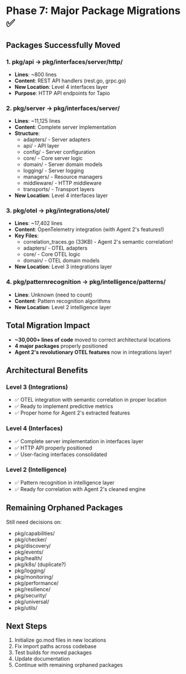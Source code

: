 # Phase 7: Major Package Migrations ✅

## Packages Successfully Moved

### 1. pkg/api → pkg/interfaces/server/http/
- **Lines**: ~800 lines
- **Content**: REST API handlers (rest.go, grpc.go)
- **New Location**: Level 4 interfaces layer
- **Purpose**: HTTP API endpoints for Tapio

### 2. pkg/server → pkg/interfaces/server/
- **Lines**: ~11,125 lines
- **Content**: Complete server implementation
- **Structure**:
  - adapters/ - Server adapters
  - api/ - API layer
  - config/ - Server configuration
  - core/ - Core server logic
  - domain/ - Server domain models
  - logging/ - Server logging
  - managers/ - Resource managers
  - middleware/ - HTTP middleware
  - transports/ - Transport layers
- **New Location**: Level 4 interfaces layer

### 3. pkg/otel → pkg/integrations/otel/
- **Lines**: ~17,402 lines
- **Content**: OpenTelemetry integration (with Agent 2's features!)
- **Key Files**:
  - correlation_traces.go (33KB) - Agent 2's semantic correlation!
  - adapters/ - OTEL adapters
  - core/ - Core OTEL logic
  - domain/ - OTEL domain models
- **New Location**: Level 3 integrations layer

### 4. pkg/patternrecognition → pkg/intelligence/patterns/
- **Lines**: Unknown (need to count)
- **Content**: Pattern recognition algorithms
- **New Location**: Level 2 intelligence layer

## Total Migration Impact

- **~30,000+ lines of code** moved to correct architectural locations
- **4 major packages** properly positioned
- **Agent 2's revolutionary OTEL features** now in integrations layer!

## Architectural Benefits

### Level 3 (Integrations)
- ✅ OTEL integration with semantic correlation in proper location
- ✅ Ready to implement predictive metrics
- ✅ Proper home for Agent 2's extracted features

### Level 4 (Interfaces)
- ✅ Complete server implementation in interfaces layer
- ✅ HTTP API properly positioned
- ✅ User-facing interfaces consolidated

### Level 2 (Intelligence)
- ✅ Pattern recognition in intelligence layer
- ✅ Ready for correlation with Agent 2's cleaned engine

## Remaining Orphaned Packages

Still need decisions on:
- pkg/capabilities/
- pkg/checker/
- pkg/discovery/
- pkg/events/
- pkg/health/
- pkg/k8s/ (duplicate?)
- pkg/logging/
- pkg/monitoring/
- pkg/performance/
- pkg/resilience/
- pkg/security/
- pkg/universal/
- pkg/utils/

## Next Steps

1. Initialize go.mod files in new locations
2. Fix import paths across codebase
3. Test builds for moved packages
4. Update documentation
5. Continue with remaining orphaned packages